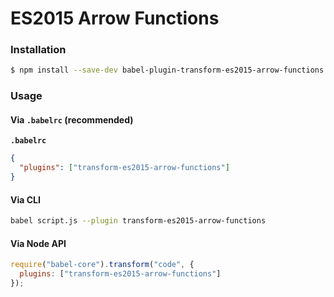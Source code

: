 # ES2015 Arrow Functions

### Installation

```sh
$ npm install --save-dev babel-plugin-transform-es2015-arrow-functions
```

### Usage

#### Via `.babelrc` (recommended)

**`.babelrc`**

```json
{
  "plugins": ["transform-es2015-arrow-functions"]
}
```

#### Via CLI

```sh
babel script.js --plugin transform-es2015-arrow-functions
```

#### Via Node API

```js
require("babel-core").transform("code", {
  plugins: ["transform-es2015-arrow-functions"]
});
```
